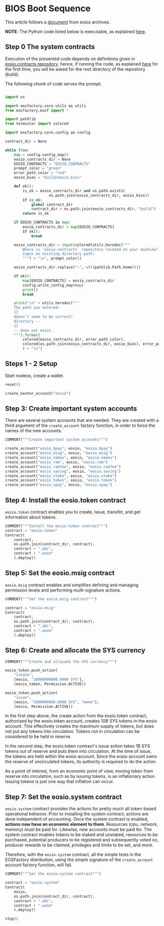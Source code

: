 # BIOS Boot Sequence

This article follows a [document](https://developers.eos.io/eosio-nodeos/docs/bios-boot-sequence) from eosio archives.

**NOTE**: The Python code listed below is executable, as explained [here](../README.html).

## Step 0 The system contracts

Execution of the presented code depends on definitions given in [eosio.contracts repository](https://github.com/EOSIO/eosio.contracts), hence, if running the code, as explained [here](./README.html) for the first time, you will be asked for the root directory of the repository (build).

The following chunk of code serves the prompt.

```python

import os

import eosfactory.core.utils as utils
from eosfactory.eosf import *
```

```python
import pathlib
from termcolor import colored

import eosfactory.core.config as config

contract_dir = None

while True:
    map = config.config_map()
    eosio_contracts_dir = None
    EOSIO_CONTRACTS = "EOSIO_CONTRACTS"
    prompt_color = "green"
    error_path_color = "red"
    eosio_bios = "build/eosio.bios"

    def ok():
        is_ok = eosio_contracts_dir and os.path.exists(
                    os.path.join(eosio_contracts_dir, eosio_bios))
        if is_ok:
            global contract_dir
            contract_dir = os.path.join(eosio_contracts_dir, "build")
        return is_ok

    if EOSIO_CONTRACTS in map:
        eosio_contracts_dir = map[EOSIO_CONTRACTS]
        if ok():
            break

    eosio_contracts_dir = input(colored(utils.heredoc("""
        Where is 'eosio.contracts` repository located on your machine?
        Input an existing directory path:
        """) + "\n", prompt_color))

    eosio_contracts_dir.replace("~", str(pathlib.Path.home()))

    if ok():
        map[EOSIO_CONTRACTS] = eosio_contracts_dir
        config.write_config_map(map)
        print()
        break

    print("\n" + utils.heredoc("""
    The path you entered:
    {}
    doesn't seem to be correct!
    directory --
    {} 
    -- does not exist.
    """).format(
        colored(eosio_contracts_dir, error_path_color),
        colored(os.path.join(eosio_contracts_dir, eosio_bios), error_path_color)
        ) + "\n")
```
## Steps 1 - 2 Setup

Start nodeos, create a wallet.

```python
reset()

create_master_account("eosio")
```
## Step 3: Create important system accounts

There are several system accounts that are needed. They are created with a third argument of the `create_account` factory function, in order to force the names of the new accounts.

```python
COMMENT("""Create important system accounts""")

create_account("eosio_bpay", eosio, "eosio.bpay")
create_account("eosio_msig", eosio, "eosio.msig")
create_account("eosio_names", eosio, "eosio.names")
create_account("eosio_ram", eosio, "eosio.ram")
create_account("eosio_ramfee", eosio, "eosio.ramfee")
create_account("eosio_saving", eosio, "eosio.saving")
create_account("eosio_stake", eosio, "eosio.stake")
create_account("eosio_token", eosio, "eosio.token")
create_account("eosio_vpay", eosio, "eosio.vpay")
```

## Step 4: Install the eosio.token contract

`eosio.token` contract enables you to create, issue, transfer, and get information about tokens.

```python
COMMENT("""Install the eosio.token contract""")
contract = "eosio.token"
Contract(
    contract, 
    os.path.join(contract_dir, contract),
    contract + ".abi",
    contract + ".wasm"    
    ).deploy()
```

## Step 5: Set the eosio.msig contract

`eosio.msig` contract enables and simplifies defining and managing permission levels and performing multi-signature actions.

```python
COMMENT("""Set the eosio.msig contract""")

contract = "eosio.msig"
Contract(
    contract, 
    os.path.join(contract_dir, contract),
    contract + ".abi",
    contract + ".wasm"
    ).deploy()
```

## Step 6: Create and allocate the SYS currency

```python
COMMENT("""Create and allocate the SYS currency""")

eosio_token.push_action(
    "create",
    [eosio, "10000000000.0000 SYS"],
    (eosio_token, Permission.ACTIVE))

eosio_token.push_action(
    "issue",
    [eosio, "1000000000.0000 SYS", "memo"],
    (eosio, Permission.ACTIVE))
```

In the first step above, the create action from the eosio.token contract, authorized by the eosio.token account, creates 10B SYS tokens in the eosio account. This effectively creates the maximum supply of tokens, but does not put any tokens into circulation. Tokens not in circulation can be considered to be held in reserve.

In the second step, the eosio.token contract's issue action takes 1B SYS tokens out of reserve and puts them into circulation. At the time of issue, the tokens are held within the eosio account. Since the eosio account owns the reserve of uncirculated tokens, its authority is required to do the action.

As a point of interest, from an economic point of view, moving token from reserve into circulation, such as by issuing tokens, is an inflationary action. Issuing tokens is just one way that inflation can occur.

## Step 7: Set the eosio.system contract

`eosio.system` contract provides the actions for pretty much all token-based operational behavior. Prior to installing the system contract, actions are done independent of accounting. Once the system contract is enabled, **actions now have an economic element to them**. Resources (cpu, network, memory) must be paid for. Likewise, new accounts must be paid for. The system contract enables tokens to be staked and unstaked, resources to be purchased, potential producers to be registered and subsequently voted on, producer rewards to be claimed, privileges and limits to be set, and more.

Therefore, with the `eosio.system` contract, all the simple tests in the EOSFactory distribution, using the simple signature of the `create_account` account factory function, will fail.


```python
COMMENT("""Set the eosio.system contract""")

contract = "eosio.system"
Contract(
    eosio, 
    os.path.join(contract_dir, contract),
    contract + ".abi",
    contract + ".wasm"
    ).deploy()
```

```python
stop()
```